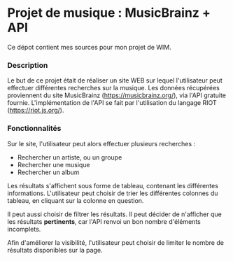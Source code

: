 # Projet de musique : MusicBrainz + API

Ce dépot contient mes sources pour mon projet de WIM.

### Description

Le but de ce projet était de réaliser un site WEB sur lequel l'utilisateur peut effectuer différentes recherches sur la musique. 
Les données récupérées proviennent du site MusicBrainz (https://musicbrainz.org/), via l'API gratuite fournie.
L'implémentation de l'API se fait par l'utilisation du langage RIOT (https://riot.js.org/).

### Fonctionnalités

Sur le site, l'utilisateur peut alors effectuer plusieurs recherches :
- Rechercher un artiste, ou un groupe
- Rechercher une musique
- Rechercher un album

Les résultats s'affichent sous forme de tableau, contenant les différentes informations.
L'utilisateur peut choisir de trier les différentes colonnes du tableau, en cliquant sur la colonne en question.

Il peut aussi choisir de filtrer les résultats. Il peut décider de n'afficher que les résultats **pertinents**, car l'API renvoi un bon nombre d'éléments incomplets.

Afin d'améliorer la visibilité, l'utilisateur peut choisir de limiter le nombre de résultats disponibles sur la page.
